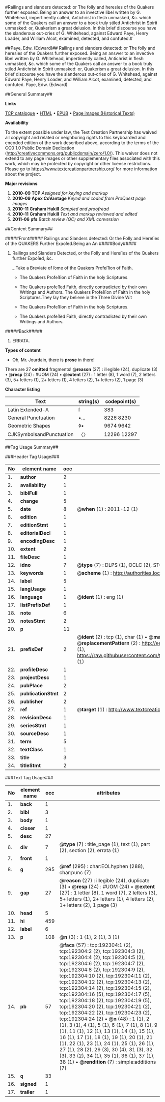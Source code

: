 #Railings and slanders detected: or The folly and heresies of the Quakers further exposed. Being an answer to an invective libel written by G. Whitehead, impertinently called,  Antichrist in flesh unmasked, &c. which some of the Quakers call an answer to a book truly stiled Antichrist in Spirit unmasked: or, Quakerism a great delusion. In this brief discourse you have the slanderous out-cries of G. Whitehead, against Edward Paye, Henry Loader, and William Alcot, examined, detected, and confuted.#

##Paye, Edw. (Edward)##
Railings and slanders detected: or The folly and heresies of the Quakers further exposed. Being an answer to an invective libel written by G. Whitehead, impertinently called,  Antichrist in flesh unmasked, &c. which some of the Quakers call an answer to a book truly stiled Antichrist in Spirit unmasked: or, Quakerism a great delusion. In this brief discourse you have the slanderous out-cries of G. Whitehead, against Edward Paye, Henry Loader, and William Alcot, examined, detected, and confuted.
Paye, Edw. (Edward)

##General Summary##

**Links**

[TCP catalogue](http://www.ota.ox.ac.uk/tcp/)  • 
[HTML](http://tei.it.ox.ac.uk/tcp/Texts-HTML/free/B09/B09695.html)  • 
[EPUB](http://tei.it.ox.ac.uk/tcp/Texts-EPUB/free/B09/B09695.epub) • 
[Page images (Historical Texts)](https://historicaltexts.jisc.ac.uk/eebo-124064237e)

**Availability**

To the extent possible under law, the Text Creation Partnership has waived all copyright and related or neighboring rights to this keyboarded and encoded edition of the work described above, according to the terms of the CC0 1.0 Public Domain Dedication (http://creativecommons.org/publicdomain/zero/1.0/). This waiver does not extend to any page images or other supplementary files associated with this work, which may be protected by copyright or other license restrictions. Please go to https://www.textcreationpartnership.org/ for more information about the project.

**Major revisions**

1. __2010-09__ __TCP__ *Assigned for keying and markup*
1. __2010-09__ __Apex CoVantage__ *Keyed and coded from ProQuest page images*
1. __2010-11__ __Graham Hukill__ *Sampled and proofread*
1. __2010-11__ __Graham Hukill__ *Text and markup reviewed and edited*
1. __2011-06__ __pfs__ *Batch review (QC) and XML conversion*

##Content Summary##

#####Front#####
Railings and Slanders detected: Or the Folly and Hereſies of the QUAKERS Further Expoſed.Being an An
#####Body#####

1. Railings and Slanders Detected, or the Folly and Hereſies of the Quakers further Expoſed, &c.

    _ Take a Breviate of ſome of the Quakers Profeſſion of Faith.

      * The Quakers Profeſſion of Faith in the holy Scriptures.

      * The Quakers profeſſed Faith, directly contradicted by their own Writings and Authors.
The Quakers Profeſſion of Faith in the holy Scriptures.They ſay they believe in the Three Divine Wit
      * The Quakers Profeſſion of Faith in the holy Scriptures.

      * The Quakers profeſſed Faith, directly contradicted by their own Writings and Authors.

#####Back#####

1. ERRATA.

**Types of content**

  * Oh, Mr. Jourdain, there is **prose** in there!

There are 27 **omitted** fragments! 
 @__reason__ (27) : illegible (24), duplicate (3)  •  @__resp__ (24) : #UOM (24)  •  @__extent__ (27) : 1 letter (8), 1 word (7), 2 letters (3), 5+ letters (1), 2+ letters (1), 4 letters (2), 1+ letters (2), 1 page (3)

**Character listing**


|Text|string(s)|codepoint(s)|
|---|---|---|
|Latin Extended-A|ſ|383|
|General Punctuation|•…|8226 8230|
|Geometric Shapes|◊▪|9674 9642|
|CJKSymbolsandPunctuation|〈〉|12296 12297|

##Tag Usage Summary##

###Header Tag Usage###

|No|element name|occ|attributes|
|---|---|---|---|
|1.|__author__|2||
|2.|__availability__|1||
|3.|__biblFull__|1||
|4.|__change__|5||
|5.|__date__|8| @__when__ (1) : 2011-12 (1)|
|6.|__edition__|1||
|7.|__editionStmt__|1||
|8.|__editorialDecl__|1||
|9.|__encodingDesc__|1||
|10.|__extent__|2||
|11.|__fileDesc__|1||
|12.|__idno__|7| @__type__ (7) : DLPS (1), OCLC (2), STC (2), EEBO-CITATION (1), VID (1)|
|13.|__keywords__|1| @__scheme__ (1) : http://authorities.loc.gov/ (1)|
|14.|__label__|5||
|15.|__langUsage__|1||
|16.|__language__|1| @__ident__ (1) : eng (1)|
|17.|__listPrefixDef__|1||
|18.|__note__|6||
|19.|__notesStmt__|2||
|20.|__p__|11||
|21.|__prefixDef__|2| @__ident__ (2) : tcp (1), char (1)  •  @__matchPattern__ (2) : ([0-9\-]+):([0-9IVX]+) (1), (.+) (1)  •  @__replacementPattern__ (2) : http://eebo.chadwyck.com/downloadtiff?vid=$1&page=$2 (1), https://raw.githubusercontent.com/textcreationpartnership/Texts/master/tcpchars.xml#$1 (1)|
|22.|__profileDesc__|1||
|23.|__projectDesc__|1||
|24.|__pubPlace__|2||
|25.|__publicationStmt__|2||
|26.|__publisher__|2||
|27.|__ref__|1| @__target__ (1) : http://www.textcreationpartnership.org/docs/. (1)|
|28.|__revisionDesc__|1||
|29.|__seriesStmt__|1||
|30.|__sourceDesc__|1||
|31.|__term__|5||
|32.|__textClass__|1||
|33.|__title__|3||
|34.|__titleStmt__|2||


###Text Tag Usage###

|No|element name|occ|attributes|
|---|---|---|---|
|1.|__back__|1||
|2.|__bibl__|3||
|3.|__body__|1||
|4.|__closer__|1||
|5.|__desc__|27||
|6.|__div__|7| @__type__ (7) : title_page (1), text (1), part (2), section (2), errata (1)|
|7.|__front__|1||
|8.|__g__|295| @__ref__ (295) : char:EOLhyphen (288), char:punc (7)|
|9.|__gap__|27| @__reason__ (27) : illegible (24), duplicate (3)  •  @__resp__ (24) : #UOM (24)  •  @__extent__ (27) : 1 letter (8), 1 word (7), 2 letters (3), 5+ letters (1), 2+ letters (1), 4 letters (2), 1+ letters (2), 1 page (3)|
|10.|__head__|5||
|11.|__hi__|459||
|12.|__label__|6||
|13.|__p__|108| @__n__ (3) : 1 (1), 2 (1), 3 (1)|
|14.|__pb__|57| @__facs__ (57) : tcp:192304:1 (2), tcp:192304:2 (2), tcp:192304:3 (2), tcp:192304:4 (2), tcp:192304:5 (2), tcp:192304:6 (2), tcp:192304:7 (2), tcp:192304:8 (2), tcp:192304:9 (2), tcp:192304:10 (2), tcp:192304:11 (2), tcp:192304:12 (2), tcp:192304:13 (2), tcp:192304:14 (2), tcp:192304:15 (2), tcp:192304:16 (5), tcp:192304:17 (5), tcp:192304:18 (2), tcp:192304:19 (5), tcp:192304:20 (2), tcp:192304:21 (2), tcp:192304:22 (2), tcp:192304:23 (2), tcp:192304:24 (2)  •  @__n__ (48) : 1 (1), 2 (1), 3 (1), 4 (1), 5 (1), 6 (1), 7 (1), 8 (1), 9 (1), 11 (1), 12 (1), 13 (1), 14 (1), 15 (1), 16 (1), 17 (1), 18 (1), 19 (1), 20 (1), 21 (1), 22 (1), 23 (1), 24 (1), 25 (1), 26 (1), 27 (1), 28 (2), 29 (3), 30 (4), 31 (3), 32 (3), 33 (2), 34 (1), 35 (1), 36 (1), 37 (1), 38 (1)  •  @__rendition__ (7) : simple:additions (7)|
|15.|__q__|33||
|16.|__signed__|1||
|17.|__trailer__|1||
